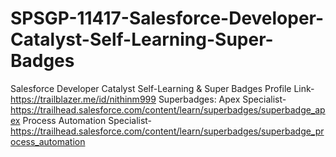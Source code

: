 # SPSGP-11417-Salesforce-Developer-Catalyst-Self-Learning-Super-Badges
Salesforce Developer Catalyst Self-Learning & Super Badges Profile Link- https://trailblazer.me/id/nithinm999
Superbadges: Apex Specialist- https://trailhead.salesforce.com/content/learn/superbadges/superbadge_apex
Process Automation Specialist- https://trailhead.salesforce.com/content/learn/superbadges/superbadge_process_automation
